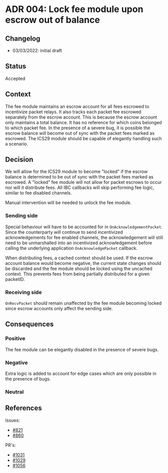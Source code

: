 # ADR 004: Lock fee module upon escrow out of balance

## Changelog

* 03/03/2022: initial draft

## Status

Accepted

## Context

The fee module maintains an escrow account for all fees escrowed to incentivize packet relays.
It also tracks each packet fee escrowed separately from the escrow account. This is because the escrow account only maintains a total balance. It has no reference for which coins belonged to which packet fee.
In the presence of a severe bug, it is possible the escrow balance will become out of sync with the packet fees marked as escrowed.
The ICS29 module should be capable of elegantly handling such a scenario.

## Decision

We will allow for the ICS29 module to become "locked" if the escrow balance is determined to be out of sync with the packet fees marked as escrowed.
A "locked" fee module will not allow for packet escrows to occur nor will it distribute fees. All IBC callbacks will skip performing fee logic, similar to fee disabled channels.

Manual intervention will be needed to unlock the fee module.

### Sending side

Special behaviour will have to be accounted for in `OnAcknowledgementPacket`. Since the counterparty will continue to send incentivized acknowledgements for fee enabled channels, the acknowledgement will still need to be unmarshalled into an incentivized acknowledgement before calling the underlying application `OnAcknowledgePacket` callback.

When distributing fees, a cached context should be used. If the escrow account balance would become negative, the current state changes should be discarded and the fee module should be locked using the uncached context. This prevents fees from being partially distributed for a given packetID.

### Receiving side

`OnRecvPacket` should remain unaffected by the fee module becoming locked since escrow accounts only affect the sending side.

## Consequences

### Positive

The fee module can be elegantly disabled in the presence of severe bugs.

### Negative

Extra logic is added to account for edge cases which are only possible in the presence of bugs.

### Neutral

## References

Issues:

* [#821](https://github.com/cosmos/ibc-go/issues/821)
* [#860](https://github.com/cosmos/ibc-go/issues/860)

PR's:

* [#1031](https://github.com/cosmos/ibc-go/pull/1031)
* [#1029](https://github.com/cosmos/ibc-go/pull/1029)
* [#1056](https://github.com/cosmos/ibc-go/pull/1056)
